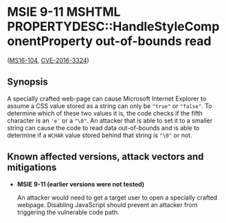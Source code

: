 MSIE 9-11 MSHTML PROPERTYDESC::HandleStyleComponentProperty out-of-bounds read
==============================================================================
([MS16-104][], [CVE-2016-3324][])

[MS16-104]: https://technet.microsoft.com/library/security/ms16-104
[CVE-2016-3324]: http://www.cve.mitre.org/cgi-bin/cvename.cgi?name=CVE-2016-3324

Synopsis
--------
A specially crafted web-page can cause Microsoft Internet Explorer to assume a
CSS value stored as a string can only be `"true"` or `"false"`. To determine
which of these two values it is, the code checks if the fifth character is an
`'e'` or a `"\0"`. An attacker that is able to set it to a smaller string can
cause the code to read data out-of-bounds and is able to determine if a `WCHAR`
value stored behind that string is `"\0"` or not.

Known affected versions, attack vectors and mitigations
-------------------------------------------------------
+ **MSIE 9-11 (earlier versions were not tested)**

  An attacker would need to get a target user to open a specially crafted
  webpage. Disabling JavaScript should prevent an attacker from triggering the
  vulnerable code path.

